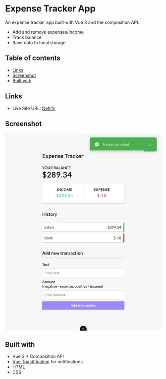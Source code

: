 # Expense Tracker App

An expense tracker app built with Vue 3 and the composition API.

- Add and remove expenses/income
- Track balance
- Save data to local storage

## Table of contents

- [Links](#links)
- [Screenshot](#screenshot)
- [Built with](#built-with)

## Links

- Live Site URL: [Netlify](https://my-expense-income-tracker-app.netlify.app/)

## Screenshot

![Desktop](./public/screenshot.png)

## Built with

- Vue 3 + Composition API
- [Vue Toastification](https://github.com/Maronato/vue-toastification) for notifications
- HTML
- CSS
